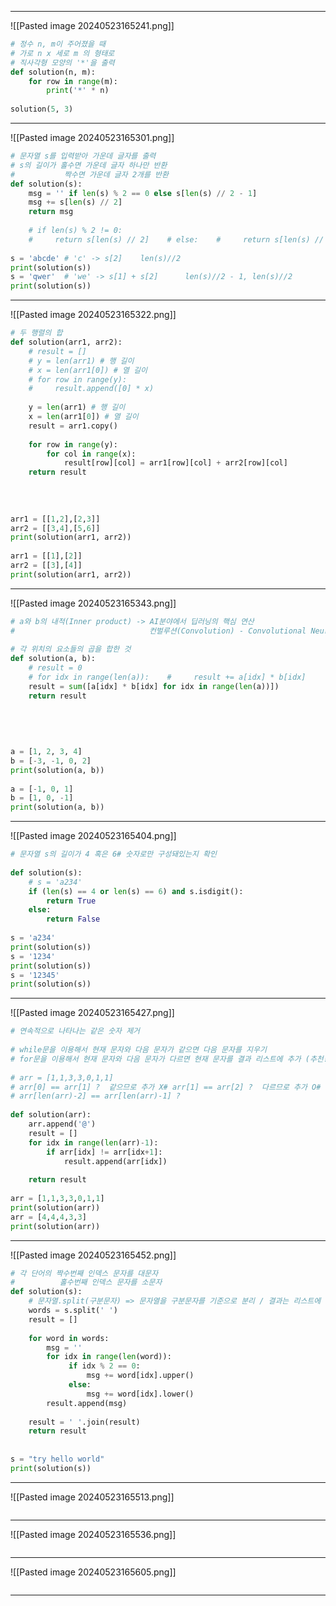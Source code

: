 
---
![[Pasted image 20240523165241.png]]
```python
# 정수 n, m이 주어졌을 때  
# 가로 n x 세로 m 의 형태로  
# 직사각형 모양의 '*'을 출력  
def solution(n, m):  
    for row in range(m):  
        print('*' * n)  
  
solution(5, 3)
```

---
![[Pasted image 20240523165301.png]]
```python
# 문자열 s를 입력받아 가운데 글자를 출력  
# s의 길이가 홀수면 가운데 글자 하나만 반환  
#           짝수면 가운데 글자 2개를 반환  
def solution(s):  
    msg = '' if len(s) % 2 == 0 else s[len(s) // 2 - 1]  
    msg += s[len(s) // 2]  
    return msg  
  
    # if len(s) % 2 != 0:  
    #     return s[len(s) // 2]    # else:    #     return s[len(s) // 2 - 1] + s[len(s) // 2]  
  
s = 'abcde' # 'c' -> s[2]    len(s)//2  
print(solution(s))  
s = 'qwer'  # 'we' -> s[1] + s[2]      len(s)//2 - 1, len(s)//2  
print(solution(s))
```

---
![[Pasted image 20240523165322.png]]
```python
# 두 행렬의 합  
def solution(arr1, arr2):  
    # result = []  
    # y = len(arr1) # 행 길이  
    # x = len(arr1[0]) # 열 길이  
    # for row in range(y):  
    #     result.append([0] * x)  
  
    y = len(arr1) # 행 길이  
    x = len(arr1[0]) # 열 길이  
    result = arr1.copy()  
  
    for row in range(y):  
        for col in range(x):  
            result[row][col] = arr1[row][col] + arr2[row][col]  
    return result  
  
  
  
  
arr1 = [[1,2],[2,3]]  
arr2 = [[3,4],[5,6]]  
print(solution(arr1, arr2))  
  
arr1 = [[1],[2]]  
arr2 = [[3],[4]]  
print(solution(arr1, arr2))
```

---
![[Pasted image 20240523165343.png]]
```python
# a와 b의 내적(Inner product) -> AI분야에서 딥러닝의 핵심 연산  
#                              컨벌루션(Convolution) - Convolutional Neural Networks  
  
# 각 위치의 요소들의 곱을 합한 것  
def solution(a, b):  
    # result = 0  
    # for idx in range(len(a)):    #     result += a[idx] * b[idx]  
    result = sum([a[idx] * b[idx] for idx in range(len(a))])  
    return result  
  
  
  
  
  
a = [1, 2, 3, 4]  
b = [-3, -1, 0, 2]  
print(solution(a, b))  
  
a = [-1, 0, 1]  
b = [1, 0, -1]  
print(solution(a, b))
```

---
![[Pasted image 20240523165404.png]]
```python
# 문자열 s의 길이가 4 혹은 6# 숫자로만 구성돼있는지 확인  
  
def solution(s):  
    # s = 'a234'  
    if (len(s) == 4 or len(s) == 6) and s.isdigit():  
        return True  
    else:  
        return False  
  
s = 'a234'  
print(solution(s))  
s = '1234'  
print(solution(s))  
s = '12345'  
print(solution(s))
```

---
![[Pasted image 20240523165427.png]]
```python
# 연속적으로 나타나는 같은 숫자 제거  
  
# while문을 이용해서 현재 문자와 다음 문자가 같으면 다음 문자를 지우기  
# for문을 이용해서 현재 문자와 다음 문자가 다르면 현재 문자를 결과 리스트에 추가 (추천!)  
  
# arr = [1,1,3,3,0,1,1]  
# arr[0] == arr[1] ?  같으므로 추가 X# arr[1] == arr[2] ?  다르므로 추가 O# ...  
# arr[len(arr)-2] == arr[len(arr)-1] ?  
  
def solution(arr):  
    arr.append('@')  
    result = []  
    for idx in range(len(arr)-1):  
        if arr[idx] != arr[idx+1]:  
            result.append(arr[idx])  
  
    return result  
  
arr = [1,1,3,3,0,1,1]  
print(solution(arr))  
arr = [4,4,4,3,3]  
print(solution(arr))
```

---
![[Pasted image 20240523165452.png]]
```python
# 각 단어의 짝수번째 인덱스 문자를 대문자  
#          홀수번째 인덱스 문자를 소문자  
def solution(s):  
    # 문자열.split(구분문자) => 문자열을 구분문자를 기준으로 분리 / 결과는 리스트에 담음  
    words = s.split(' ')  
    result = []  
  
    for word in words:  
        msg = ''  
        for idx in range(len(word)):  
             if idx % 2 == 0:  
                 msg += word[idx].upper()  
             else:  
                 msg += word[idx].lower()  
        result.append(msg)  
  
    result = ' '.join(result)  
    return result  
  
  
s = "try hello world"  
print(solution(s))
```

---
![[Pasted image 20240523165513.png]]
```python

```

---
![[Pasted image 20240523165536.png]]
```python

```

---
![[Pasted image 20240523165605.png]]
```python

```

---
